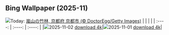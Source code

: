 ## Bing Wallpaper (2025-11)
![](https://www.bing.com/th?id=OHR.KyotoMaple_JA-JP9092721776_UHD.jpg&w=1000)Today: [嵐山の竹林, 京都府 京都市 (© DoctorEgg/Getty Images)](https://www.bing.com/th?id=OHR.KyotoMaple_JA-JP9092721776_UHD.jpg&rf=LaDigue_UHD.jpg&pid=hp&w=3840&h=2160&rs=1&c=4)
|      |      |      |
| :----: | :----: | :----: |
|![](https://www.bing.com/th?id=OHR.KyotoMaple_JA-JP9092721776_UHD.jpg&pid=hp&w=384&h=216&rs=1&c=4)2025-11-02 [download 4k](https://www.bing.com/th?id=OHR.KyotoMaple_JA-JP9092721776_UHD.jpg&rf=LaDigue_UHD.jpg&pid=hp&w=3840&h=2160&rs=1&c=4)|![](https://www.bing.com/th?id=OHR.BisonSprings_JA-JP2014731306_UHD.jpg&pid=hp&w=384&h=216&rs=1&c=4)2025-11-01 [download 4k](https://www.bing.com/th?id=OHR.BisonSprings_JA-JP2014731306_UHD.jpg&rf=LaDigue_UHD.jpg&pid=hp&w=3840&h=2160&rs=1&c=4)|
